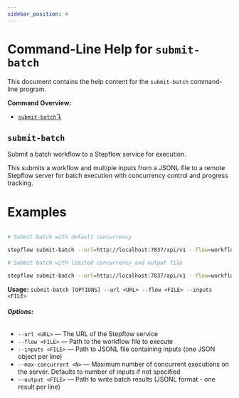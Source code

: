 ```yaml
---
sidebar_position: 4
---
```


# Command-Line Help for `submit-batch`

This document contains the help content for the `submit-batch` command-line program.

**Command Overview:**

* [`submit-batch`↴](#submit-batch)

## `submit-batch`

Submit a batch workflow to a Stepflow service for execution.

This submits a workflow and multiple inputs from a JSONL file to a remote Stepflow server for batch execution with concurrency control and progress tracking.

# Examples

```bash

# Submit batch with default concurrency

stepflow submit-batch --url=http://localhost:7837/api/v1 --flow=workflow.yaml --inputs=inputs.jsonl

# Submit batch with limited concurrency and output file

stepflow submit-batch --url=http://localhost:7837/api/v1 --flow=workflow.yaml --inputs=inputs.jsonl --max-concurrent=10 --output=results.json

```

**Usage:** `submit-batch [OPTIONS] --url <URL> --flow <FILE> --inputs <FILE>`

###### **Options:**

* `--url <URL>` — The URL of the Stepflow service
* `--flow <FILE>` — Path to the workflow file to execute
* `--inputs <FILE>` — Path to JSONL file containing inputs (one JSON object per line)
* `--max-concurrent <N>` — Maximum number of concurrent executions on the server. Defaults to number of inputs if not specified
* `--output <FILE>` — Path to write batch results (JSONL format - one result per line)



